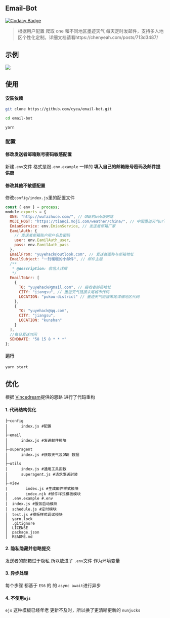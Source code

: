 ## Email-Bot

[![Codacy Badge](https://api.codacy.com/project/badge/Grade/f2eaea60819449c4b7fefd439cef4bdf)](https://app.codacy.com/app/cyea/email-bot?utm_source=github.com&utm_medium=referral&utm_content=cyea/email-bot&utm_campaign=Badge_Grade_Dashboard)

> 根据用户配置 爬取 one 和不同地区墨迹天气 每天定时发邮件，支持多人地区个性化定制。详细文档请看https://chenyeah.com/posts/713d3487/ 


## 示例

![](https://i.loli.net/2019/04/09/5cac0c1ca75f1.png)

## 使用

#### 安装依赖

```bash
git clone https://github.com/cyea/email-bot.git

cd email-bot

yarn

```

### 配置

#### 修改发送者邮箱账号密码敏感配置

新建`.env`文件 格式是跟`.env.example` 一样的 **填入自己的邮箱账号密码及邮件提供商**

#### 修改其他不敏感配置

修改`config/index.js`里的配置文件

```js
const { env } = process;
module.exports = {
  ONE: "http://wufazhuce.com/", // ONE的web版网站
  MOJI_HOST: "https://tianqi.moji.com/weather/china/", // 中国墨迹天气url,
  EmianService: env.EmianService, // 发送者邮箱厂家
  EamilAuth: {
    // 发送者邮箱账户用户名及密码
    user: env.EamilAuth_user,
    pass: env.EamilAuth_pass
  },
  EmailFrom: "yuyehack@outlook.com", // 发送者昵称与邮箱地址
  EmailSubject: "一封暖暖的小邮件", // 邮件主题
  /**
   * @description: 收信人详细
   */
  EmailToArr: [
    {
      TO: "yuyehack@gmail.com", // 接收者邮箱地址
      CITY: "jiangsu", // 墨迹天气链接末尾城市代码
      LOCATION: "pukou-district" // 墨迹天气链接末尾详细地区代码
    },
    {
      TO: "yuyehack@qq.com",
      CITY: "jiangsu",
      LOCATION: "kunshan"
    }
  ],
  //每日发送时间
  SENDDATE: "58 15 8 * * *"
};
```

#### 运行

```bash
yarn start
```

## 优化

根据 [Vincedream](https://github.com/Vincedream/NodeMail)提供的思路 进行了代码重构

#### 1. 代码结构优化

```
├─config
│      index.js #配置
│
├─email
│      index.js #发送邮件模块
│
├─superagent
│      index.js #获取天气及ONE 数据
│
├─utils
│      index.js #通用工具函数
│      superagent.js #请求发送封装
│
├─view
|        index.js #生成邮件样式模块
|        index.njk #邮件样式模板模块
│  .env.example #.env
│  index.js #服务启动模块
│  schedule.js #定时模块
│  test.js #模板样式调试模块
│  yarn.lock
│  .gitignore
│  LICENSE
│  package.json
│  README.md
```

#### 2. 隐私隐藏并忽略提交

发送者的邮箱过于隐私 所以放进了 `.env`文件 作为环境变量

#### 3. 异步处理

每个步骤 都基于 `ES6` 的 的 `async await`进行异步

#### 4. 不使用`ejs`

`ejs` 这种模板已经年老 更新不及时，所以换了更清晰更新的 `nunjucks`
